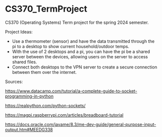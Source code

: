 # CS370_TermProject
CS370 (Operating Systems) Term project for the spring 2024 semester.

Project Ideas:
* Use a thermometer (sensor) and have the data transmitted through the pi to a desktop to show current household/outdoor temps.
* With the use of 2 desktops and a pi, you can have the pi be a shared server between the devices, allowing users on the server to access shared files.
* Connect both desktops to the VPN server to create a secure connection between them over the internet.

Sources:

https://www.datacamp.com/tutorial/a-complete-guide-to-socket-programming-in-python

https://realpython.com/python-sockets/

https://magpi.raspberrypi.com/articles/breadboard-tutorial

https://docs.oracle.com/javame/8.3/me-dev-guide/general-purpose-input-output.htm#MEEDG338
